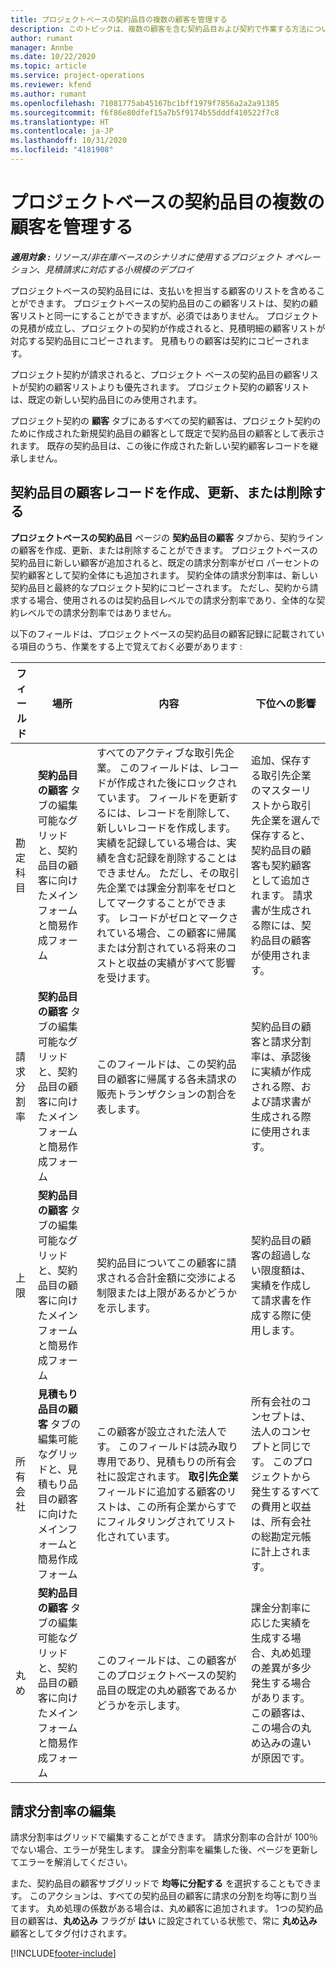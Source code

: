 ```yaml
---
title: プロジェクトベースの契約品目の複数の顧客を管理する
description: このトピックは、複数の顧客を含む契約品目および契約で作業する方法について説明します。
author: rumant
manager: Annbe
ms.date: 10/22/2020
ms.topic: article
ms.service: project-operations
ms.reviewer: kfend
ms.author: rumant
ms.openlocfilehash: 71081775ab45167bc1bff1979f7856a2a2a91385
ms.sourcegitcommit: f6f86e80dfef15a7b5f9174b55dddf410522f7c8
ms.translationtype: HT
ms.contentlocale: ja-JP
ms.lasthandoff: 10/31/2020
ms.locfileid: "4181908"
---
```

# <a name="manage-multiple-customers-on-project-based-contract-lines"></a>プロジェクトベースの契約品目の複数の顧客を管理する

_**適用対象 :** リソース/非在庫ベースのシナリオに使用するプロジェクト オペレーション、見積請求に対応する小規模のデプロイ_

プロジェクトベースの契約品目には、支払いを担当する顧客のリストを含めることができます。 プロジェクトベースの契約品目のこの顧客リストは、契約の顧客リストと同一にすることができますが、必須ではありません。 プロジェクトの見積が成立し、プロジェクトの契約が作成されると、見積明細の顧客リストが対応する契約品目にコピーされます。 見積もりの顧客は契約にコピーされます。

プロジェクト契約が請求されると、プロジェクト ベースの契約品目の顧客リストが契約の顧客リストよりも優先されます。 プロジェクト契約の顧客リストは、既定の新しい契約品目にのみ使用されます。

プロジェクト契約の **顧客** タブにあるすべての契約顧客は、プロジェクト契約のために作成された新規契約品目の顧客として既定で契約品目の顧客として表示されます。 既存の契約品目は、この後に作成された新しい契約顧客レコードを継承しません。

## <a name="create-update-or-delete-a-contract-line-customer-record"></a>契約品目の顧客レコードを作成、更新、または削除する

**プロジェクトベースの契約品目** ページの **契約品目の顧客** タブから、契約ラインの顧客を作成、更新、または削除することができます。 プロジェクトベースの契約品目に新しい顧客が追加されると、既定の請求分割率がゼロ パーセントの契約顧客として契約全体にも追加されます。 契約全体の請求分割率は、新しい契約品目と最終的なプロジェクト契約にコピーされます。 ただし、契約から請求する場合、使用されるのは契約品目レベルでの請求分割率であり、全体的な契約レベルでの請求分割率ではありません。 

以下のフィールドは、プロジェクトベースの契約品目の顧客記録に記載されている項目のうち、作業をする上で覚えておく必要があります :

| フィールド | 場所 | 内容 | 下位への影響 |
| --- | --- | --- | --- |
| 勘定科目 | **契約品目の顧客** タブの編集可能なグリッドと、契約品目の顧客に向けたメインフォームと簡易作成フォーム | すべてのアクティブな取引先企業。 このフィールドは、レコードが作成された後にロックされています。 フィールドを更新するには、レコードを削除して、新しいレコードを作成します。 実績を記録している場合は、実績を含む記録を削除することはできません。 ただし、その取引先企業では課金分割率をゼロとしてマークすることができます。 レコードがゼロとマークされている場合、この顧客に帰属または分割されている将来のコストと収益の実績がすべて影響を受けます。 | 追加、保存する取引先企業のマスターリストから取引先企業を選んで保存すると、契約品目の顧客も契約顧客として追加されます。 請求書が生成される際には、契約品目の顧客が使用されます。 |
| 請求分割率 | **契約品目の顧客** タブの編集可能なグリッドと、契約品目の顧客に向けたメインフォームと簡易作成フォーム | このフィールドは、この契約品目の顧客に帰属する各未請求の販売トランザクションの割合を表します。 | 契約品目の顧客と請求分割率は、承認後に実績が作成される際、および請求書が生成される際に使用されます。 |
| 上限 | **契約品目の顧客** タブの編集可能なグリッドと、契約品目の顧客に向けたメインフォームと簡易作成フォーム | 契約品目についてこの顧客に請求される合計金額に交渉による制限または上限があるかどうかを示します。 | 契約品目の顧客の超過しない限度額は、実績を作成して請求書を作成する際に使用します。 |
| 所有会社 | **見積もり品目の顧客** タブの編集可能なグリッドと、見積もり品目の顧客に向けたメインフォームと簡易作成フォーム | この顧客が設立された法人です。 このフィールドは読み取り専用であり、見積もりの所有会社に設定されます。 **取引先企業** フィールドに追加する顧客のリストは、この所有企業からすでにフィルタリングされてリスト化されています。 | 所有会社のコンセプトは、法人のコンセプトと同じです。 このプロジェクトから発生するすべての費用と収益は、所有会社の総勘定元帳に計上されます。 |
| 丸め | **契約品目の顧客** タブの編集可能なグリッドと、契約品目の顧客に向けたメインフォームと簡易作成フォーム | このフィールドは、この顧客がこのプロジェクトベースの契約品目の既定の丸め顧客であるかどうかを示します。 | 課金分割率に応じた実績を生成する場合、丸め処理の差異が多少発生する場合があります。 この顧客は、この場合の丸め込みの違いが原因です。 |

## <a name="edit-billing-split-percentages"></a>請求分割率の編集

請求分割率はグリッドで編集することができます。 請求分割率の合計が 100％ でない場合、エラーが発生します。 課金分割率を編集した後、ページを更新してエラーを解消してください。

また、契約品目の顧客サブグリッドで **均等に分配する** を選択することもできます。 このアクションは、すべての契約品目の顧客に請求の分割を均等に割り当てます。 丸め処理の係数がある場合は、丸め顧客に追加されます。 1つの契約品目の顧客は、**丸め込み** フラグが **はい** に設定されている状態で、常に **丸め込み** 顧客としてタグ付けされます。


[!INCLUDE[footer-include](../includes/footer-banner.md)]